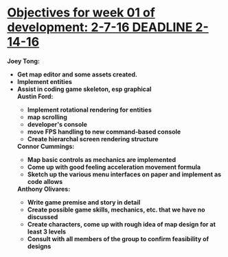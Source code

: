 <h1><b><u>Objectives for week 01 of development: 2-7-16 DEADLINE 2-14-16</u></b></h1>
<b>Joey Tong:<b><ul><li> Get map editor and some assets created.</li>
<li>Implement entities</li>
<li>Assist in coding game skeleton, esp graphical</li>
<b>Austin Ford:</b><ul><li>Implement rotational rendering for entities</li>
<li>map scrolling</li>
<li>developer's console</li>
<li>move FPS handling to new command-based console</li>
<li>Create hierarchal screen rendering structure</li></ul>
<b>Connor Cummings:</b><ul><li> Map basic controls as mechanics are implemented</li>
<li>Come up with good feeling acceleration movement formula</li>
<li>Sketch up the various menu interfaces on paper and implement as code allows</li></ul>
<b>Anthony Olivares:</b><ul><li>Write game premise and story in detail</li>
<li>Create possible game skills, mechanics, etc. that we have no discussed</li>
<li>Create characters, come up with rough idea of map design for at least 3 levels</li>
<li>Consult with all members of the group to confirm feasibility of designs</li></ul>
